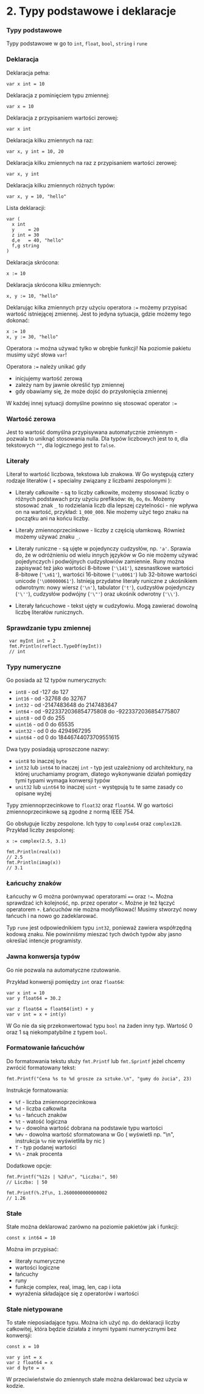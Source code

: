 # 2. Typy podstawowe i deklaracje

### Typy podstawowe

Typy podstawowe w go to `int`, `float`, `bool`, `string` i `rune`

### Deklaracja

Deklaracja pełna:
```
var x int = 10
```

Deklaracja z pominięciem typu zmiennej:
```
var x = 10
```

Deklaracja z przypisaniem wartości zerowej:
```
var x int
```

Deklaracja kilku zmiennych na raz:
```
var x, y int = 10, 20
```

Deklaracja kilku zmiennych na raz z przypisaniem wartości zerowej:
```
var x, y int
```

Deklaracja kilku zmiennych różnych typów:
```
var x, y = 10, "hello"
```

Lista deklaracji:
```
var (
  x int
  y     = 20
  z int = 30
  d,e   = 40, "hello"
  f,g string
)
```

Deklaracja skrócona:
```
x := 10
```

Deklaracja skrócona kilku zmiennych:
```
x, y := 10, "hello"
```

Deklarując kilka zmiennych przy użyciu operatora `:=` możemy przypisać wartość istniejącej zmiennej. Jest to jedyna sytuacja, gdzie możemy tego dokonać:
```
x := 10
x, y := 30, "hello"
```

Operatora `:=` można używać tylko w obrębie funkcji! Na poziomie pakietu musimy użyć słowa `var`!

Operatora `:=` należy unikać gdy
- inicjujemy wartość zerową
- zależy nam by jawnie określić typ zmiennej
- gdy obawiamy się, że może dojść do przysłonięcia zmiennej

W każdej innej sytuacji domyślne powinno się stosować operator `:=`


### Wartość zerowa

Jest to wartość domyślna przypisywana automatycznie zmiennym - pozwala to uniknąć stosowania nulla. Dla typów liczbowych jest to `0`, dla tekstowych `""`, dla logicznego jest to `false`.

### Literały

Literał to wartość liczbowa, tekstowa lub znakowa. W Go występują cztery rodzaje literałów ( + specialny związany z liczbami zespolonymi ):

- Literały całkowite - są to liczby całkowite, możemy stosować liczby o różnych podstawach przy użyciu prefiksów: `0b`, `0o`, `0x`. Możemy stosować znak `_` to rodzielania liczb dla lepszej czytelności - nie wpływa on na wartość, przykład: `1_000_000`. Nie możemy użyć tego znaku na początku ani na końcu liczby.

- Literały zmiennoprzecinkowe - liczby z częścią ułamkową. Również możemy używać znaku `_`.

- Literały runiczne - są ujęte w pojedynczy cudzysłów, np. `'a'`. Sprawia do, że w odróżnieniu od wielu innych języków w Go nie możemy używać pojedynczych i podwójnych cudzysłowiów zamiennie. Runy można zapisywać też jako wartości 8-bitowe (`'\141'`), szesnastkowe wartości 8-bitowe (`'\x61'`), wartości 16-bitowe (`'\u0061'`) lub 32-bitowe wartości unicode (`'\U00000061'`). Istnieją przydatne literały runiczne z ukośnikiem odwrotnym: nowy wiersz (`'\n'`), tabulator (`'t'`), cudzysłów pojedynczy (`'\''`), cudzysłów podwójny (`'\"'`) oraz ukośnik odwrotny (`'\\'`).

- Literały łańcuchowe - tekst ujęty w cudzyłowiu. Mogą zawierać dowolną liczbę literałów runicznych.

### Sprawdzanie typu zmiennej
```
 var myInt int = 2
 fmt.Println(reflect.TypeOf(myInt))
 // int
```

### Typy numeryczne

Go posiada aż 12 typów numerycznych:

- `int8` - od -127 do 127
- `int16` - od -32768 do 32767
- `int32` - od -2147483648 do 2147483647
- `int64` - od -9223372036854775808 do -9223372036854775807
- `uint8` - od 0 do 255
- `uint16` - od 0 do 65535
- `uint32` - od 0 do 4294967295
- `uint64` - od 0 do 18446744073709551615

Dwa typy posiadają uproszczone nazwy:
- `uint8` to inaczej `byte`
- `int32` lub `int64` to inaczej `int` - typ jest uzależniony od architektury, na której uruchamiamy program, dlatego wykonywanie działań pomiędzy tymi typami wymaga konwersji typów
- `unit32` lub `uint64` to inaczej `uint` - występują tu te same zasady co opisane wyżej

Typy zmiennoprzecinkowe to `float32` oraz `float64`. W go wartości zmiennoprzecinkowe są zgodne z normą IEEE 754.

Go obsługuje liczby zespolone. Ich typy to `complex64` oraz `complex128`. Przykład liczby zespolonej:
```
x := complex(2.5, 3.1)

fmt.Println(real(x))
// 2.5
fmt.Println(imag(x))
// 3.1
```

### Łańcuchy znaków

Łańcuchy w G można porównywać operatorami `==` oraz `!=`. Można sprawdzać ich kolejność, np. przez operator `<`. Możne je też łączyć operatorem `+`.
Łańcuchów nie można modyfikować! Musimy stworzyć nowy łańcuch i na nowo go zadeklarować.

Typ `rune` jest odpowiednikiem typu `int32`, ponieważ zawiera współrzędną kodową znaku. Nie powinniśmy mieszać tych dwóch typów aby jasno określać intencje programisty.

### Jawna konwersja typów

Go nie pozwala na automatyczne rzutowanie. 

Przykład konwersji pomiędzy `int` oraz `float64`:
```
var x int = 10
var y float64 = 30.2

var z float64 = float64(int) + y
var v int = x + int(y)
```

W Go nie da się przekonwertować typu `bool` na żaden inny typ. Wartość 0 oraz 1 są niekompatybilne z typem `bool`.

### Formatowanie łańcuchów

Do formatowania tekstu służy `fmt.Printf` lub `fmt.Sprintf` jeżel chcemy zwrócić formatowany tekst:
```
fmt.Printf("Cena %s to %d grosze za sztuke.\n", "gumy do żucia", 23)
```
Instrukcje formatowania:
- `%f` - liczba zmiennoprzecinkowa
- `%d` - liczba całkowita
- `%s` - łańcuch znaków
- `%t` - watość logiczna
- `%v` - dowolna wartość dobrana na podstawie typu wartości
- `%#v` - dowolna wartość sformatowana w Go ( wyświetli np. "\n", instrukcja `%v` nie wyświetliła by nic )
- `T` - typ podanej wartości
- `%%` - znak procenta

Dodatkowe opcje:
```
fmt.Printf("%12s | %2d\n", "Liczba:", 50)
// Liczba: | 50

fmt.Printf(%.2f\n, 1.2600000000000002
// 1.26
```

### Stałe

Stałe można deklarować zarówno na poziomie pakietów jak i funkcji:
```
const x int64 = 10
```

Można im przypisać:
- literały numeryczne
- wartości logiczne
- łańcuchy
- runy
- funkcje complex, real, imag, len, cap i iota
- wyrażenia składające się z operatorów i wartości

### Stałe nietypowane

To stałe nieposiadające typu. Można ich użyć np. do deklaracji liczby całkowitej, która będzie działała z innymi typami numerycznymi bez konwersji:
```
const x = 10

var y int = x
var z float64 = x
var d byte = x
```

W przeciwieństwie do zmiennych stałe można deklarować bez użycia w kodzie.
